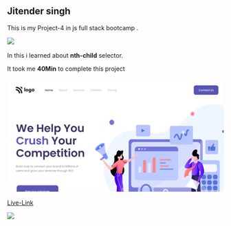 ## Jitender singh

This is my Project-4 in js full stack bootcamp .

![](https://img.shields.io/badge/Technologies--used-Html%20Css-red)

In this i learned about **nth-child** selector.

It took me **40Min** to complete this project

![](./thumbnail.png)


[Live-Link](https://crush-competition.netlify.app/)

![](https://img.shields.io/badge/Instructor-Hitesh%20choudhary-orange)
